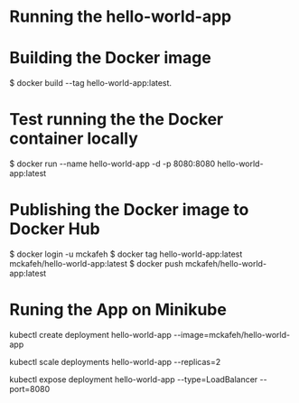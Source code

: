# Running the hello-world-app

# Building the Docker image 

$ docker build --tag hello-world-app:latest.


# Test running the the Docker container locally

$ docker run --name hello-world-app -d -p 8080:8080 hello-world-app:latest

# Publishing the Docker image to Docker Hub

$ docker login -u mckafeh
$ docker tag hello-world-app:latest mckafeh/hello-world-app:latest 
$ docker push mckafeh/hello-world-app:latest

# Runing the App on Minikube

kubectl create deployment hello-world-app --image=mckafeh/hello-world-app 

kubectl scale deployments hello-world-app --replicas=2

kubectl expose deployment hello-world-app --type=LoadBalancer --port=8080

